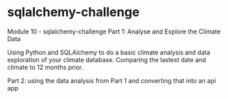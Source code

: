 # sqlalchemy-challenge
Module 10 - sqlalchemy-challenge
Part 1: Analyse and Explore the Climate Data

Using Python and SQLAlchemy to do a basic climate analysis and data exploration of your climate database.   Comparing the lastest date and climate to 12 months prior.

Part 2:  using the data analysis from Part 1 and converting that into an api app